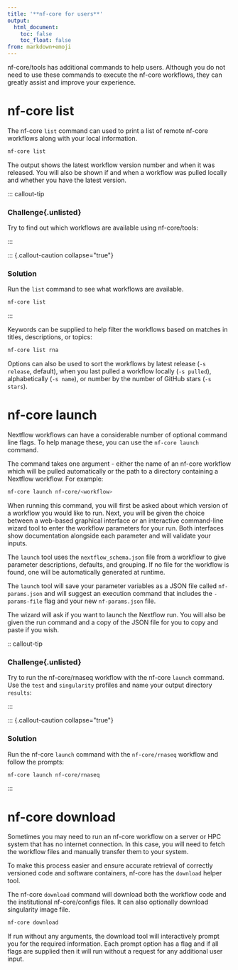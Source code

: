 ```yaml
---
title: '**nf-core for users**'
output:
  html_document:
    toc: false
    toc_float: false
from: markdown+emoji
---
```


nf-core/tools has additional commands to help users. Although you do not need to use these commands to execute the nf-core workflows, they can greatly assist and improve your experience.

# nf-core list

The nf-core `list` command can used to print a list of remote nf-core workflows along with your local information.

``` bash
nf-core list
```

The output shows the latest workflow version number and when it was released. You will also be shown if and when a workflow was pulled locally and whether you have the latest version.

::: callout-tip

### **Challenge**{.unlisted}

Try to find out which workflows are available using nf-core/tools:

:::

::: {.callout-caution collapse="true"}

### Solution

Run the `list` command to see what workflows are available.

```bash
nf-core list
```

:::

Keywords can be supplied to help filter the workflows based on matches in titles, descriptions, or topics:

```bash
nf-core list rna
```

Options can also be used to sort the workflows by latest release (`-s release`, default), when you last pulled a workflow locally (`-s pulled`), alphabetically (`-s name`), or number by the number of GitHub stars (`-s stars`).

# nf-core launch

Nextflow workflows can have a considerable number of optional command line flags. To help manage these, you can use the `nf-core launch` command.

The command takes one argument - either the name of an nf-core workflow which will be pulled automatically or the path to a directory containing a Nextflow workflow. For example:

```bash
nf-core launch nf-core/<workflow>
```

When running this command, you will first be asked about which version of a workflow you would like to run. Next, you will be given the choice between a web-based graphical interface or an interactive command-line wizard tool to enter the workflow parameters for your run. Both interfaces show documentation alongside each parameter and will validate your inputs.

The `launch` tool uses the `nextflow_schema.json` file from a workflow to give parameter descriptions, defaults, and grouping. If no file for the workflow is found, one will be automatically generated at runtime.

The `launch` tool will save your parameter variables as a JSON file called `nf-params.json` and will suggest an execution command that includes the `-params-file` flag and your new `nf-params.json` file.

The wizard will ask if you want to launch the Nextflow run. You will also be given the run command and a copy of the JSON file for you to copy and paste if you wish.

:: callout-tip

### **Challenge**{.unlisted}

Try to run the nf-core/rnaseq workflow with the nf-core `launch` command. Use the `test` and `singularity` profiles and name your output directory `results`:

:::

::: {.callout-caution collapse="true"}

### Solution

Run the nf-core `launch` command with the `nf-core/rnaseq` workflow and follow the prompts:

```bash
nf-core launch nf-core/rnaseq
```

:::

# nf-core download

Sometimes you may need to run an nf-core workflow on a server or HPC system that has no internet connection. In this case, you will need to fetch the workflow files and manually transfer them to your system.

To make this process easier and ensure accurate retrieval of correctly versioned code and software containers, nf-core has the `download` helper tool.

The nf-core `download` command will download both the workflow code and the institutional nf-core/configs files. It can also optionally download singularity image file.

```bash
nf-core download
```

If run without any arguments, the download tool will interactively prompt you for the required information. Each prompt option has a flag and if all flags are supplied then it will run without a request for any additional user input.
